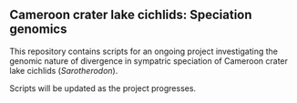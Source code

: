 ## Cameroon crater lake cichlids: Speciation genomics

This repository contains scripts for an ongoing project investigating the genomic nature of divergence in sympatric speciation of Cameroon crater lake cichlids (<em>Sarotherodon</em>).

Scripts will be updated as the project progresses.
